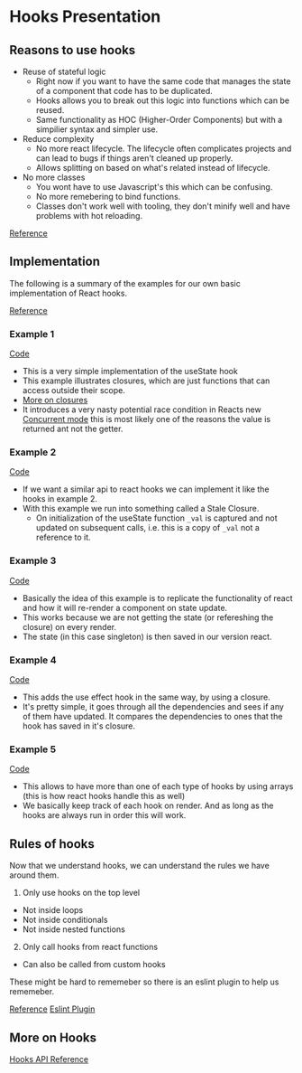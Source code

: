 # Hooks Presentation

## Reasons to use hooks

- Reuse of stateful logic
  - Right now if you want to have the same code that manages the state of a
    component that code has to be duplicated.
  - Hooks allows you to break out this logic into functions which can be reused.
  - Same functionality as HOC (Higher-Order Components) but with a simpilier
    syntax and simpler use.
- Reduce complexity
  - No more react lifecycle. The lifecycle often complicates projects and can
    lead to bugs if things aren't cleaned up properly.
  - Allows splitting on based on what's related instead of lifecycle.
- No more classes
  - You wont have to use Javascript's this which can be confusing.
  - No more remebering to bind functions.
  - Classes don't work well with tooling, they don't minify well and have
    problems with hot reloading.

[Reference](https://reactjs.org/docs/hooks-intro.html)

## Implementation

The following is a summary of the examples for our own basic implementation of
React hooks.

[Reference](https://www.netlify.com/blog/2019/03/11/deep-dive-how-do-react-hooks-really-work/)

### Example 1

[Code](/implementation/example1)

- This is a very simple implementation of the useState hook
- This example illustrates closures, which are just functions that can access
  outside their scope.
- [More on closures](https://developer.mozilla.org/en-US/docs/Web/JavaScript/Closures)
- It introduces a very nasty potential race condition in Reacts new
  [Concurrent mode](https://reactjs.org/docs/concurrent-mode-intro.html) this is
  most likely one of the reasons the value is returned ant not the getter.

### Example 2

[Code](/implementation/example2)

- If we want a similar api to react hooks we can implement it like the hooks in
  example 2.
- With this example we run into something called a Stale Closure.
  - On initialization of the useState function `_val` is captured and not
    updated on subsequent calls, i.e. this is a copy of `_val` not a reference
    to it.

### Example 3

[Code](/implementation/example3)

- Basically the idea of this example is to replicate the functionality of react
  and how it will re-render a component on state update.
- This works because we are not getting the state (or refereshing the closure)
  on every render.
- The state (in this case singleton) is then saved in our version react.

### Example 4

[Code](/implementation/example4)

- This adds the use effect hook in the same way, by using a closure.
- It's pretty simple, it goes through all the dependencies and sees if any of
  them have updated. It compares the dependencies to ones that the hook has
  saved in it's closure.

### Example 5

[Code](/implementation/example5)

- This allows to have more than one of each type of hooks by using arrays (this
  is how react hooks handle this as well)
- We basically keep track of each hook on render. And as long as the hooks are
  always run in order this will work.

## Rules of hooks

Now that we understand hooks, we can understand the rules we have around them.

1. Only use hooks on the top level

- Not inside loops
- Not inside conditionals
- Not inside nested functions

2. Only call hooks from react functions

- Can also be called from custom hooks

These might be hard to rememeber so there is an eslint plugin to help us
rememeber.

[Reference](https://reactjs.org/docs/hooks-rules.html)
[Eslint Plugin](https://www.npmjs.com/package/eslint-plugin-react-hooks)

## More on Hooks

[Hooks API Reference](https://reactjs.org/docs/hooks-reference.html)

